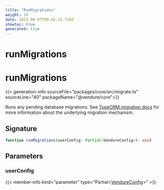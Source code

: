 ```yaml
---
title: "RunMigrations"
weight: 10
date: 2023-06-07T09:42:22.710Z
showtoc: true
generated: true
---
```

<!-- This file was generated from the Vendure source. Do not modify. Instead, re-run the "docs:build" script -->

# runMigrations
<div class="symbol">


# runMigrations

{{< generation-info sourceFile="packages/core/src/migrate.ts" sourceLine="40" packageName="@vendure/core">}}

Runs any pending database migrations. See [TypeORM migration docs](https://typeorm.io/#/migrations)
for more information about the underlying migration mechanism.

## Signature

```TypeScript
function runMigrations(userConfig: Partial<VendureConfig>): void
```
## Parameters

### userConfig

{{< member-info kind="parameter" type="Partial&#60;<a href='/typescript-api/configuration/vendure-config#vendureconfig'>VendureConfig</a>&#62;" >}}

</div>
